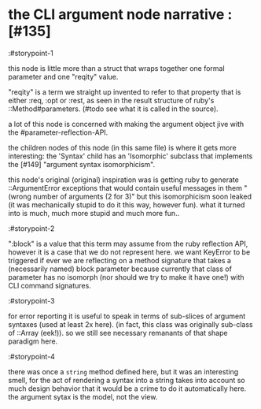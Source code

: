 # the CLI argument node narrative :[#135]

:#storypoint-1

this node is little more than a struct that wraps together one formal
parameter and one "reqity" value.

"reqity" is a term we straight up invented to refer to that property that is
either :req, :opt or :rest, as seen in the result structure of ruby's
::Method#parameters. (#todo see what it is called in the source).

a lot of this node is concerned with making the argument object jive with
the #parameter-reflection-API.

the children nodes of this node (in this same file) is where it gets more
interesting: the 'Syntax' child has an 'Isomorphic' subclass that implements
the [#149] "argument syntax isomorphicism".

this node's original (original) inspiration was is getting ruby to generate
::ArgumentError exceptions that would contain useful messages in them
"(wrong number of arguments (2 for 3)" but this isomorphicism soon leaked
(it was mechanically stupid to do it this way, however fun). what it turned
into is much, much more stupid and much more fun..


:#storypoint-2

":block" is a value that this term may assume from the ruby reflection API,
however it is a case that we do not represent here. we want KeyError to
be triggered if ever we are reflecting on a method signature that takes
a (necessarily named) block parameter because currently that class of
parameter has no isomorph (nor should we try to make it have one!) with
CLI command signatures.


:#storypoint-3

for error reporting it is useful to speak in terms of sub-slices of argument
syntaxes (used at least 2x here). (in fact, this class was originally
sub-class of ::Array (eek!)). so we still see necessary remanants of that
shape paradigm here.


:#storypoint-4

there was once a `string` method defined here, but it was an interesting
smell, for the act of rendering a syntax into a string takes into account
so much design behavior that it would be a crime to do it automatically
here. the argument sytax is the model, not the view.
